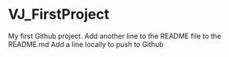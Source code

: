 # VJ_FirstProject
My first Github project.
Add another line to the README file to the README.md 
Add a line locally to push to Github